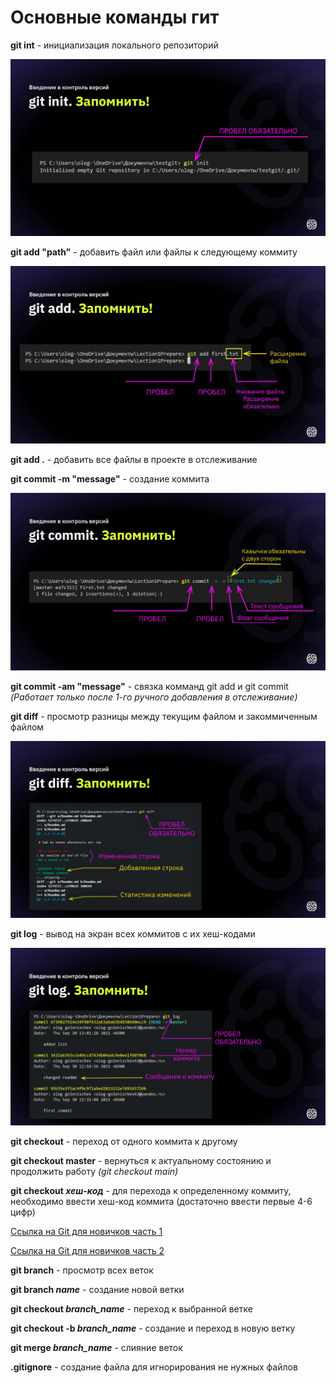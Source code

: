 # Основные команды гит

**git int** - инициализация локального репозиторий

![image](init.jpg) 

**git add "path"** - добавить файл или файлы к следующему коммиту 

![image](add.jpg)

**git add .** - добавить все файлы в проекте в отслеживание 

**git commit -m "message"** - создание коммита

![image](commit.jpg)

**git commit -am "message"** - связка комманд git add и git commit *(Работает только после 1-го ручного добавления в отслеживание)*

**git diff** - просмотр разницы между текущим файлом и закоммиченным файлом

![image](diff.jpg)

**git log** - вывод на экран всех коммитов с их хеш-кодами

![image](log.jpg)

**git checkout** - переход от одного коммита к другому

**git checkout master** - вернуться к актуальному состоянию и продолжить работу *(git checkout main)*

**git checkout _хеш-код_** - для перехода к определенному коммиту, необходимо ввести хеш-код коммита (достаточно ввести первые 4-6 цифр)

[Ссылка на Git для новичков часть 1](https://habr.com/ru/articles/541258/)

[Ссылка на Git для новичков часть 2](https://habr.com/ru/articles/542616/)

__git branch__ - просмотр всех веток 

**git branch _name_** - создание новой ветки 

**git checkout _branch_name_** - переход к выбранной ветке

**git checkout -b _branch_name_** - создание и переход в новую ветку 

**git merge _branch_name_** - слияние веток

**.gitignore** - создание файла для игнорирования не нужных файлов